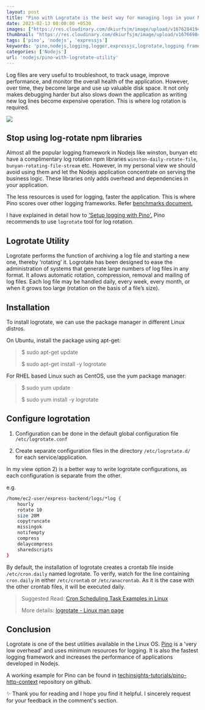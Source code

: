 ```yaml
---
layout: post
title: "Pino with Logrotate is the best way for managing logs in your Nodejs application"
date: 2023-02-13 00:00:00 +0530
images: ["https://res.cloudinary.com/dkiurfsjm/image/upload/v1676284194/pino-logrotate_hhr0er.png"]
thumbnail: "https://res.cloudinary.com/dkiurfsjm/image/upload/v1676698473/nodejs_dark_cjoudy.png"
tags: ['pino', 'nodejs', 'expressjs']
keywords: 'pino,nodejs,logging,logger,expressjs,logrotate,logging framework,file rotate'
categories: ['Nodejs']
url: 'nodejs/pino-with-logrotate-utility'
---
```


Log files are very useful to troubleshoot, to track usage, improve performance, and monitor the overall health of the application. However, over time, they become large and use up valuable disk space. It not only makes debugging harder but also slows down the application as writing new log lines become expensive operation. This is where log rotation is required.

![](https://res.cloudinary.com/dkiurfsjm/image/upload/v1676284194/pino-logrotate_hhr0er.png)

## Stop using log-rotate npm libraries

Almost all the popular logging framework in Nodejs like winston, bunyan etc have a complimentary log rotation npm libraries `winston-daily-rotate-file`, `bunyan-rotating-file-stream` etc. However, in my personal view we should avoid using them and let the Nodejs application concentrate on serving the business logic. These libraries only adds overhead and dependencies in your application.

The less resources is used for logging, faster the application. This is where Pino scores over other logging frameworks. Refer [benchmarks document.](https://github.com/pinojs/pino/blob/master/docs/benchmarks.md)
 
I have explained in detail how to ['Setup logging with Pino'.](https://techinsights.manisuec.com/nodejs/pino-logger-express-http-context/) Pino recommends to use `logrotate` tool for log rotation.

## Logrotate Utility

Logrotate performs the function of archiving a log file and starting a new one, thereby ‘rotating’ it. Logrotate has been designed to ease the administration of systems that generate large numbers of log files in any format. It allows automatic rotation, compression, removal and mailing of log files. Each log file may be handled daily, every week, every month, or when it grows too large (rotation on the basis of a file’s size).

## Installation

To install logrotate, we can use the package manager in different Linux distros.

On Ubuntu, install the package using apt-get:

> $ sudo apt-get update
> 
> $ sudo apt-get install -y logrotate

For RHEL based Linux such as CentOS, use the yum package manager:

> $ sudo yum update
> 
> $ sudo yum install -y logrotate

## Configure logrotation

1. Configuration can be done in the default global configuration file `/etc/logrotate.conf`

2. Create separate configuration files in the directory `/etc/logrotate.d/` for each service/application.

In my view option 2) is a better way to write logrotate configurations, as each configuration is separate from the other.

e.g.

```bash
/home/ec2-user/express-backend/logs/*log {
    hourly
    rotate 10
    size 20M
    copytruncate
    missingok
    notifempty
    compress
    delaycompress
    sharedscripts
}
```

By default, the installation of logrotate creates a crontab file inside `/etc/cron.daily` named logrotate. To verify, watch for the line containing `cron.daily` in either `/etc/crontab` or `/etc/anacrontab`. As it is the case with the other crontab files, it will be executed daily.

> Suggested Read: [Cron Scheduling Task Examples in Linux](https://www.tecmint.com/11-cron-scheduling-task-examples-in-linux/)
> 
> More details: [logrotate - Linux man page](https://linux.die.net/man/8/logrotate)

## Conclusion

Logrotate is one of the best utilities available in the Linux OS. [Pino](https://github.com/pinojs/pino) is a 'very low overhead' and uses minimum resources for logging. It is also the fastest logging framework and increases the performance of applications developed in Nodejs.

A working example for Pino can be found in [techinsights-tutorials/pino-http-context](https://github.com/manisuec/techinsights-tutorials/tree/main/pino-http-context) repository on github.

✨ Thank you for reading and I hope you find it helpful. I sincerely request for your feedback in the comment's section.

